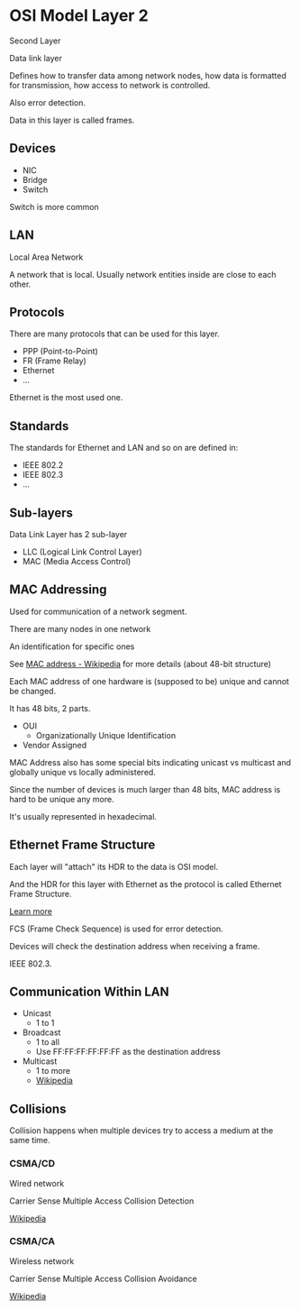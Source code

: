 # OSI Model Layer 2

Second Layer

Data link layer

Defines how to transfer data among network nodes, how data is formatted for transmission,
how access to network is controlled.

Also error detection.

Data in this layer is called frames.

## Devices

* NIC
* Bridge
* Switch

Switch is more common

## LAN

Local Area Network

A network that is local. Usually network entities inside are close to
each other.

## Protocols

There are many protocols that can be used for this layer.

* PPP (Point-to-Point)
* FR (Frame Relay)
* Ethernet
* ...

Ethernet is the most used one.

## Standards

The standards for Ethernet and LAN and so on are defined in:

* IEEE 802.2
* IEEE 802.3
* ...

## Sub-layers

Data Link Layer has 2 sub-layer

* LLC (Logical Link Control Layer)
* MAC (Media Access Control)

## MAC Addressing

Used for communication of a network segment.

There are many nodes in one network

An identification for specific ones

See [MAC address - Wikipedia](https://en.wikipedia.org/wiki/MAC_address)
for more details (about 48-bit structure)

Each MAC address of one hardware is (supposed to be) unique and cannot be changed.

It has 48 bits, 2 parts.

* OUI
  * Organizationally Unique Identification
* Vendor Assigned

MAC Address also has some special bits indicating
unicast vs multicast and globally unique vs locally administered.

Since the number of devices is much larger than 48 bits, MAC address is hard to be unique any more.

It's usually represented in hexadecimal.

## Ethernet Frame Structure

Each layer will "attach" its HDR to the data is OSI model.

And the HDR for this layer with Ethernet as the protocol is
called Ethernet Frame Structure.

[Learn more](https://en.wikipedia.org/wiki/Ethernet_frame#Structure)

FCS (Frame Check Sequence) is used for error detection.

Devices will check the destination address when receiving a frame.

IEEE 802.3.

## Communication Within LAN

* Unicast
  * 1 to 1
* Broadcast
  * 1 to all
  * Use FF:FF:FF:FF:FF:FF as the destination address
* Multicast
  * 1 to more
  * [Wikipedia](https://en.wikipedia.org/wiki/Multicast_address#Ethernet)

## Collisions

Collision happens when multiple devices try to access a medium at the same time.

### CSMA/CD

Wired network

Carrier Sense Multiple Access Collision Detection

[Wikipedia](https://en.wikipedia.org/wiki/Carrier-sense_multiple_access_with_collision_detection)

### CSMA/CA

Wireless network

Carrier Sense Multiple Access Collision Avoidance

[Wikipedia](https://en.wikipedia.org/wiki/Carrier-sense_multiple_access_with_collision_avoidance)